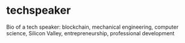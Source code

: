 # techspeaker
Bio of a tech speaker: blockchain, mechanical engineering, computer science, Silicon Valley, entrepreneurship, professional development
